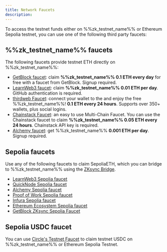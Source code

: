 ```yaml
---
title: Network Faucets
description:
---
```


To access the testnet funds either on %%zk_testnet_name%% or Ethereum Sepolia testnet, you can use one of the following third party faucets:

## %%zk_testnet_name%% faucets

The following faucets provide testnet ETH directly on %%zk_testnet_name%%:

- [GetBlock faucet](https://getblock.io/faucet/zksync-sepolia/): claim **%%zk_testnet_name%% 0.1 ETH every day**
for free with a faucet from GetBlock. Signup required.
- [LearnWeb3 faucet](https://learnweb3.io/faucets/zksync_sepolia/): claim **%%zk_testnet_name%% 0.01 ETH per day**.
GitHub authentication is required.
- [thirdweb Faucet](https://thirdweb.com/zksync-sepolia-testnet): connect your wallet to the and enjoy
the free %%zk_testnet_name%%! **0.1 ETH every 24 hours**. Supports over 350+ wallets, plus social logins.
- [Chainstack Faucet](https://faucet.chainstack.com/zksync-testnet-faucet): an easy to use
Multi-Chain Faucet. You can use the Chainstack faucet to claim **%%zk_testnet_name%% 0.05 ETH
every 24 hours**. Chainstack API key is required.
- [Alchemy faucet](https://www.alchemy.com/faucets/zksync-sepolia?a=zksync): get %%zk_testnet_name%% **0.001 ETH per day**.
Signup required.

## Sepolia faucets

Use any of the following faucets to claim SepoliaETH, which you can bridge to %%zk_testnet_name%%
using the [ZKsync Bridge](https://portal.zksync.io/bridge?network=sepolia).

- [LearnWeb3 Sepolia faucet](https://learnweb3.io/faucets/sepolia)
- [QuickNode Sepolia faucet](https://faucet.quicknode.com/ethereum/sepolia)
- [Alchemy Sepolia faucet](https://www.alchemy.com/faucets/zksync-sepolia)
- [Proof of Work Sepolia faucet](https://sepolia-faucet.pk910.de/)
- [Infura Sepolia faucet](https://www.infura.io/faucet/sepolia/)
- [Ethereum Ecosystem Sepolia faucet](https://www.ethereum-ecosystem.com/faucets/ethereum-sepolia)
- [GetBlock ZKsync Sepolia Faucet](https://getblock.io/faucet/zksync-sepolia/)

## Sepolia USDC faucet

You can use [Circle's Testnet Faucet](https://faucet.circle.com/) to claim testnet USDC on %%zk_testnet_name%% or Ethereum Sepolia Testnet.

